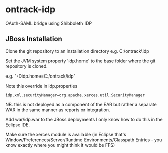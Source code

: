 # ontrack-idp
OAuth-SAML bridge using Shibboleth IDP

## JBoss Installation
Clone the git repository to an installation directory e.g. C:\ontrack\idp

Set the JVM system property 'idp.home' to the base folder where the git repository is cloned.

e.g. "-Didp.home=C:/ontrack/idp" 

Note this override in idp.properties
```
idp.xml.securityManager=org.apache.xerces.util.SecurityManager
```

NB. this is not deployed as a component of the EAR but rather a separate WAR in the same manner as reports or integration.

Add war/idp.war to the JBoss deployments
I only know how to do this in the Eclipse IDE.

Make sure the xerces module is available (in Eclipse that's Window/Preferences/Server/Runtime Environments/Classpath Entries  - you know exactly where you might think it would be FFS)
